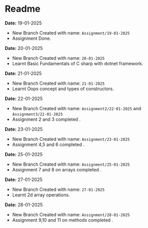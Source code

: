 # Readme
**Date:** 19-01-2025

- New Branch Created with name: `Assignment/19-01-2025`
- Assignment Done.


**Date:** 20-01-2025

- New Branch Created with name: `20-01-2025`
- Learnt Basic Fundamentals of C sharp with dotnet framework.

**Date:** 21-01-2025

- New Branch Created with name: `21-01-2025`
- Learnt Oops concept and types of constructors.

**Date:** 22-01-2025

- New Branch Created with name: `Assignment2/22-01-2025` and `Assignment3/22-01-2025`
- Assignment 2 and 3 completed .

**Date:** 23-01-2025

- New Branch Created with name: `Assignment/23-01-2025`
- Assignment 4,5 and 6 completed .

**Date:** 25-01-2025

- New Branch Created with name: `Assignment/25-01-2025`
- Assignment 7 and 8 on arrays completed .

**Date:** 27-01-2025

- New Branch Created with name: `27-01-2025`
- Learnt 2d array operations.

**Date:** 28-01-2025

- New Branch Created with name: `Assignment/28-01-2025`
- Assignment 9,10 and 11 on methods completed .
